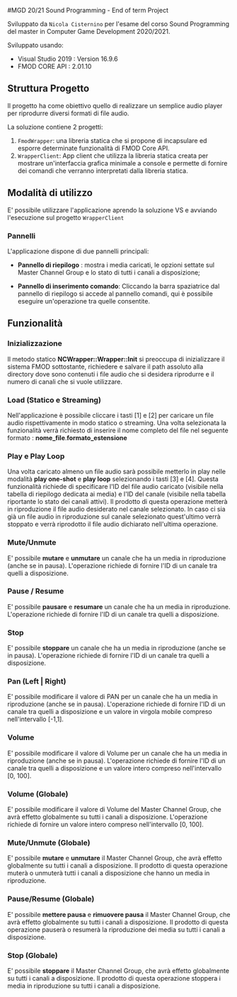 #MGD 20/21 Sound Programming - End of term Project 

Sviluppato da ```Nicola Cisternino``` per l'esame del corso Sound Programming del master in Computer Game Development 2020/2021.

Sviluppato usando:

* Visual Studio 2019 : Version 16.9.6
* FMOD CORE API : 2.01.10

## Struttura Progetto

Il progetto ha come obiettivo quello di realizzare un semplice audio player per riprodurre
diversi formati di file audio.

La soluzione contiene 2 progetti:

1. ```FmodWrapper```: una libreria statica che si propone di incapsulare ed esporre 
   determinate funzionalità di FMOD Core API.
2. ```WrapperClient```: App client che utilizza la libreria statica creata per mostrare 
un'interfaccia grafica minimale a console e permette di fornire dei comandi che verranno interpretati
   dalla libreria statica.
   
## Modalità di utilizzo
E' possibile utilizzare l'applicazione aprendo la soluzione VS e avviando l'esecuzione sul progetto
``WrapperClient`` 

### Pannelli

L'applicazione dispone di due pannelli principali:

* **Pannello di riepilogo** : mostra i media caricati, le opzioni settate sul Master Channel Group e lo stato
di tutti i canali a disposizione;

* **Pannello di inserimento comando**: Cliccando la barra spaziatrice dal pannello di riepilogo si accede al pannello comandi,
qui è possibile eseguire un'operazione tra quelle consentite.

## Funzionalità

### Inizializzazione 

Il metodo statico **NCWrapper::Wrapper::Init** si preoccupa di inizializzare il sistema FMOD sottostante,
richiedere e salvare il path assoluto alla directory dove sono contenuti i file audio che si desidera riprodurre e 
il numero di canali che si vuole utilizzare.

### Load (Statico e Streaming)
Nell'applicazione è possibile cliccare i tasti [1] e [2] per caricare un file audio rispettivamente
in modo statico o streaming. Una volta selezionata la funzionalità verrà richiesto di inserire
il nome completo del file nel seguente formato : **nome_file**.**formato_estensione**

### Play e Play Loop
Una volta caricato almeno un file audio sarà possibile metterlo in play nelle modalità
**play one-shot** e **play loop** selezionando i tasti [3] e [4].
Questa funzionalità richiede di specificare l'ID del file audio caricato (visibile nella tabella di riepilogo dedicata ai media)
e l'ID del canale (visibile nella tabella riportante lo stato dei canali attivi). Il prodotto
di questa operazione metterà in riproduzione il file audio desiderato nel canale selezionato. In caso ci sia già un file audio
in riproduzione sul canale selezionato quest'ultimo verrà stoppato e verrà riprodotto il file audio dichiarato nell'ultima operazione.

### Mute/Unmute
E' possibile **mutare** e **unmutare** un canale che ha un media in riproduzione (anche se in pausa). L'operazione
richiede di fornire l'ID di un canale tra quelli a disposizione.

### Pause / Resume
E' possibile **pausare** e **resumare** un canale che ha un media in riproduzione. L'operazione
richiede di fornire l'ID di un canale tra quelli a disposizione.

### Stop
E' possibile **stoppare** un canale che ha un media in riproduzione (anche se in pausa). L'operazione
richiede di fornire l'ID di un canale tra quelli a disposizione.

### Pan (Left | Right)
E' possibile modificare il valore di PAN per un canale che ha un media in riproduzione (anche se in pausa). L'operazione
richiede di fornire l'ID di un canale tra quelli a disposizione e un valore in virgola mobile compreso nell'intervallo [-1,1].

### Volume
E' possibile modificare il valore di Volume per un canale che ha un media in riproduzione (anche se in pausa). L'operazione
richiede di fornire l'ID di un canale tra quelli a disposizione e un valore intero compreso nell'intervallo [0, 100].

### Volume (Globale)
E' possibile modificare il valore di Volume del Master Channel Group, che avrà effetto globalmente su tutti i canali a disposizione. L'operazione richiede di fornire
un valore intero compreso nell'intervallo [0, 100].

### Mute/Unmute (Globale)
E' possibile **mutare** e **unmutare** il Master Channel Group, che avrà effetto globalmente su tutti i canali a disposizione. Il prodotto
di questa operazione muterà o unmuterà tutti i canali a disposizione che hanno un media in riproduzione.

### Pause/Resume (Globale)
E' possibile **mettere pausa** e **rimuovere pausa** il Master Channel Group, che avrà effetto globalmente su tutti i canali a disposizione. Il prodotto
di questa operazione pauserà o resumerà la riproduzione dei media su tutti i canali a disposizione.

### Stop (Globale)
E' possibile **stoppare** il Master Channel Group, che avrà effetto globalmente su tutti i canali a disposizione. Il prodotto
di questa operazione stoppera i media in riproduzione su tutti i canali a disposizione.



